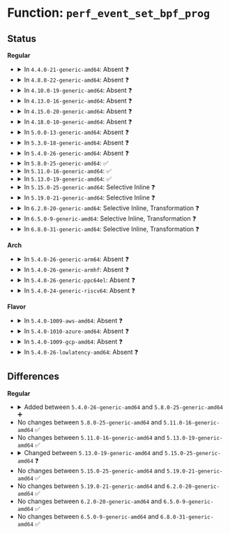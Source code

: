 # Function: <code>perf_event_set_bpf_prog</code>

## Status
<b>Regular</b>
<ul>
<li>
<details>
<summary>In <code>4.4.0-21-generic-amd64</code>: Absent ❓</summary>

```json
{
  "name": "perf_event_set_bpf_prog",
  "collision_type": "Unique Static",
  "inline_type": "Full",
  "funcs": [
    {
      "addr": 18446744071580428084,
      "name": "perf_event_set_bpf_prog",
      "external": false,
      "loc": "kernel/events/core.c:7074",
      "file": "kernel/events/core.c",
      "inline": "not declared, inlined",
      "caller_inline": [
        "kernel/events/core.c:perf_ioctl"
      ],
      "caller_func": []
    }
  ],
  "symbols": []
}
```
</details>
</li>
<li>
<details>
<summary>In <code>4.8.0-22-generic-amd64</code>: Absent ❓</summary>

```json
{
  "name": "perf_event_set_bpf_prog",
  "collision_type": "Unique Static",
  "inline_type": "Full",
  "funcs": [
    {
      "addr": 18446744071580501385,
      "name": "perf_event_set_bpf_prog",
      "external": false,
      "loc": "kernel/events/core.c:7672",
      "file": "kernel/events/core.c",
      "inline": "not declared, inlined",
      "caller_inline": [
        "kernel/events/core.c:perf_ioctl"
      ],
      "caller_func": []
    }
  ],
  "symbols": []
}
```
</details>
</li>
<li>
<details>
<summary>In <code>4.10.0-19-generic-amd64</code>: Absent ❓</summary>

```json
{
  "name": "perf_event_set_bpf_prog",
  "collision_type": "Unique Static",
  "inline_type": "Full",
  "funcs": [
    {
      "addr": 18446744071580565353,
      "name": "perf_event_set_bpf_prog",
      "external": false,
      "loc": "kernel/events/core.c:7853",
      "file": "kernel/events/core.c",
      "inline": "not declared, inlined",
      "caller_inline": [
        "kernel/events/core.c:perf_ioctl"
      ],
      "caller_func": []
    }
  ],
  "symbols": []
}
```
</details>
</li>
<li>
<details>
<summary>In <code>4.13.0-16-generic-amd64</code>: Absent ❓</summary>

```json
{
  "name": "perf_event_set_bpf_prog",
  "collision_type": "Unique Static",
  "inline_type": "Full",
  "funcs": [
    {
      "addr": 18446744071580595666,
      "name": "perf_event_set_bpf_prog",
      "external": false,
      "loc": "kernel/events/core.c:8080",
      "file": "kernel/events/core.c",
      "inline": "not declared, inlined",
      "caller_inline": [
        "kernel/events/core.c:perf_ioctl"
      ],
      "caller_func": []
    }
  ],
  "symbols": []
}
```
</details>
</li>
<li>
<details>
<summary>In <code>4.15.0-20-generic-amd64</code>: Absent ❓</summary>

```json
{
  "name": "perf_event_set_bpf_prog",
  "collision_type": "Unique Static",
  "inline_type": "Full",
  "funcs": [
    {
      "addr": 18446744071580675825,
      "name": "perf_event_set_bpf_prog",
      "external": false,
      "loc": "kernel/events/core.c:8071",
      "file": "kernel/events/core.c",
      "inline": "not declared, inlined",
      "caller_inline": [
        "kernel/events/core.c:perf_ioctl"
      ],
      "caller_func": []
    }
  ],
  "symbols": []
}
```
</details>
</li>
<li>
<details>
<summary>In <code>4.18.0-10-generic-amd64</code>: Absent ❓</summary>

```json
{
  "name": "perf_event_set_bpf_prog",
  "collision_type": "Unique Static",
  "inline_type": "Full",
  "funcs": [
    {
      "addr": 18446744071580807442,
      "name": "perf_event_set_bpf_prog",
      "external": false,
      "loc": "kernel/events/core.c:8590",
      "file": "kernel/events/core.c",
      "inline": "not declared, inlined",
      "caller_inline": [
        "kernel/events/core.c:_perf_ioctl"
      ],
      "caller_func": []
    }
  ],
  "symbols": []
}
```
</details>
</li>
<li>
<details>
<summary>In <code>5.0.0-13-generic-amd64</code>: Absent ❓</summary>

```json
{
  "name": "perf_event_set_bpf_prog",
  "collision_type": "Unique Static",
  "inline_type": "Full",
  "funcs": [
    {
      "addr": 18446744071580874063,
      "name": "perf_event_set_bpf_prog",
      "external": false,
      "loc": "kernel/events/core.c:8630",
      "file": "kernel/events/core.c",
      "inline": "not declared, inlined",
      "caller_inline": [
        "kernel/events/core.c:_perf_ioctl"
      ],
      "caller_func": []
    }
  ],
  "symbols": []
}
```
</details>
</li>
<li>
<details>
<summary>In <code>5.3.0-18-generic-amd64</code>: Absent ❓</summary>

```json
{
  "name": "perf_event_set_bpf_prog",
  "collision_type": "Unique Static",
  "inline_type": "Full",
  "funcs": [
    {
      "addr": 18446744071580970102,
      "name": "perf_event_set_bpf_prog",
      "external": false,
      "loc": "kernel/events/core.c:8934",
      "file": "kernel/events/core.c",
      "inline": "not declared, inlined",
      "caller_inline": [
        "kernel/events/core.c:_perf_ioctl"
      ],
      "caller_func": []
    }
  ],
  "symbols": []
}
```
</details>
</li>
<li>
<details>
<summary>In <code>5.4.0-26-generic-amd64</code>: Absent ❓</summary>

```json
{
  "name": "perf_event_set_bpf_prog",
  "collision_type": "Unique Static",
  "inline_type": "Full",
  "funcs": [
    {
      "addr": 18446744071581024230,
      "name": "perf_event_set_bpf_prog",
      "external": false,
      "loc": "kernel/events/core.c:9050",
      "file": "kernel/events/core.c",
      "inline": "not declared, inlined",
      "caller_inline": [
        "kernel/events/core.c:_perf_ioctl"
      ],
      "caller_func": []
    }
  ],
  "symbols": []
}
```
</details>
</li>
<li>
<details>
<summary>In <code>5.8.0-25-generic-amd64</code>: ✅</summary>

```c
int perf_event_set_bpf_prog(struct perf_event * event, u32 prog_fd)
```

```json
{
  "name": "perf_event_set_bpf_prog",
  "collision_type": "Unique Static",
  "inline_type": "No",
  "funcs": [
    {
      "addr": 18446744071581143536,
      "name": "perf_event_set_bpf_prog",
      "external": false,
      "loc": "kernel/events/core.c:9598",
      "file": "kernel/events/core.c",
      "inline": "seen, unknown",
      "caller_inline": [],
      "caller_func": [
        "kernel/events/core.c:_perf_ioctl"
      ]
    }
  ],
  "symbols": [
    {
      "addr": 18446744071581143536,
      "name": "perf_event_set_bpf_prog",
      "section": ".text",
      "bind": "STB_LOCAL",
      "size": 484
    }
  ]
}
```
</details>
</li>
<li>
<details>
<summary>In <code>5.11.0-16-generic-amd64</code>: ✅</summary>

```c
int perf_event_set_bpf_prog(struct perf_event * event, u32 prog_fd)
```

```json
{
  "name": "perf_event_set_bpf_prog",
  "collision_type": "Unique Static",
  "inline_type": "No",
  "funcs": [
    {
      "addr": 18446744071581183504,
      "name": "perf_event_set_bpf_prog",
      "external": false,
      "loc": "kernel/events/core.c:9882",
      "file": "kernel/events/core.c",
      "inline": "seen, unknown",
      "caller_inline": [],
      "caller_func": [
        "kernel/events/core.c:_perf_ioctl"
      ]
    }
  ],
  "symbols": [
    {
      "addr": 18446744071581183504,
      "name": "perf_event_set_bpf_prog",
      "section": ".text",
      "bind": "STB_LOCAL",
      "size": 563
    }
  ]
}
```
</details>
</li>
<li>
<details>
<summary>In <code>5.13.0-19-generic-amd64</code>: ✅</summary>

```c
int perf_event_set_bpf_prog(struct perf_event * event, u32 prog_fd)
```

```json
{
  "name": "perf_event_set_bpf_prog",
  "collision_type": "Unique Static",
  "inline_type": "No",
  "funcs": [
    {
      "addr": 18446744071581201872,
      "name": "perf_event_set_bpf_prog",
      "external": false,
      "loc": "kernel/events/core.c:10012",
      "file": "kernel/events/core.c",
      "inline": "seen, unknown",
      "caller_inline": [],
      "caller_func": [
        "kernel/events/core.c:_perf_ioctl"
      ]
    }
  ],
  "symbols": [
    {
      "addr": 18446744071581201872,
      "name": "perf_event_set_bpf_prog",
      "section": ".text",
      "bind": "STB_LOCAL",
      "size": 563
    }
  ]
}
```
</details>
</li>
<li>
<details>
<summary>In <code>5.15.0-25-generic-amd64</code>: Selective Inline ❓</summary>

```c
int perf_event_set_bpf_prog(struct perf_event * event, struct bpf_prog * prog, u64 bpf_cookie)
```

```json
{
  "name": "perf_event_set_bpf_prog",
  "collision_type": "Unique Global",
  "inline_type": "Selective",
  "funcs": [
    {
      "addr": 18446744071581516928,
      "name": "perf_event_set_bpf_prog",
      "external": true,
      "loc": "kernel/events/core.c:10138",
      "file": "kernel/events/core.c",
      "inline": "not declared, inlined",
      "caller_inline": [],
      "caller_func": [
        "kernel/bpf/syscall.c:link_create",
        "kernel/events/core.c:_perf_ioctl"
      ]
    }
  ],
  "symbols": [
    {
      "addr": 18446744071581516928,
      "name": "perf_event_set_bpf_prog",
      "section": ".text",
      "bind": "STB_GLOBAL",
      "size": 416
    }
  ]
}
```
</details>
</li>
<li>
<details>
<summary>In <code>5.19.0-21-generic-amd64</code>: Selective Inline ❓</summary>

```c
int perf_event_set_bpf_prog(struct perf_event * event, struct bpf_prog * prog, u64 bpf_cookie)
```

```json
{
  "name": "perf_event_set_bpf_prog",
  "collision_type": "Unique Global",
  "inline_type": "Selective",
  "funcs": [
    {
      "addr": 18446744071581864032,
      "name": "perf_event_set_bpf_prog",
      "external": true,
      "loc": "kernel/events/core.c:10073",
      "file": "kernel/events/core.c",
      "inline": "not declared, inlined",
      "caller_inline": [],
      "caller_func": [
        "kernel/bpf/syscall.c:bpf_perf_link_attach",
        "kernel/events/core.c:_perf_ioctl"
      ]
    }
  ],
  "symbols": [
    {
      "addr": 18446744071581864032,
      "name": "perf_event_set_bpf_prog",
      "section": ".text",
      "bind": "STB_GLOBAL",
      "size": 461
    }
  ]
}
```
</details>
</li>
<li>
<details>
<summary>In <code>6.2.0-20-generic-amd64</code>: Selective Inline, Transformation ❓</summary>

```c
int perf_event_set_bpf_prog(struct perf_event * event, struct bpf_prog * prog, u64 bpf_cookie)
```

```json
{
  "name": "perf_event_set_bpf_prog",
  "collision_type": "Unique Global",
  "inline_type": "Selective",
  "funcs": [
    {
      "addr": 18446744071582291537,
      "name": "perf_event_set_bpf_prog",
      "external": true,
      "loc": "kernel/events/core.c:10434",
      "file": "kernel/events/core.c",
      "inline": "not declared, inlined",
      "caller_inline": [],
      "caller_func": [
        "kernel/bpf/syscall.c:bpf_perf_link_attach",
        "kernel/events/core.c:_perf_ioctl"
      ]
    }
  ],
  "symbols": [
    {
      "addr": 18446744071596023372,
      "name": "perf_event_set_bpf_prog.cold",
      "section": ".text",
      "bind": "STB_LOCAL",
      "size": 27
    },
    {
      "addr": 18446744071582291312,
      "name": "perf_event_set_bpf_prog",
      "section": ".text",
      "bind": "STB_GLOBAL",
      "size": 519
    }
  ]
}
```
</details>
</li>
<li>
<details>
<summary>In <code>6.5.0-9-generic-amd64</code>: Selective Inline, Transformation ❓</summary>

```c
int perf_event_set_bpf_prog(struct perf_event * event, struct bpf_prog * prog, u64 bpf_cookie)
```

```json
{
  "name": "perf_event_set_bpf_prog",
  "collision_type": "Unique Global",
  "inline_type": "Selective",
  "funcs": [
    {
      "addr": 18446744071582492257,
      "name": "perf_event_set_bpf_prog",
      "external": true,
      "loc": "kernel/events/core.c:10474",
      "file": "kernel/events/core.c",
      "inline": "not declared, inlined",
      "caller_inline": [],
      "caller_func": [
        "kernel/bpf/syscall.c:bpf_perf_link_attach",
        "kernel/events/core.c:_perf_ioctl"
      ]
    }
  ],
  "symbols": [
    {
      "addr": 18446744071596545510,
      "name": "perf_event_set_bpf_prog.cold",
      "section": ".text",
      "bind": "STB_LOCAL",
      "size": 27
    },
    {
      "addr": 18446744071582492032,
      "name": "perf_event_set_bpf_prog",
      "section": ".text",
      "bind": "STB_GLOBAL",
      "size": 519
    }
  ]
}
```
</details>
</li>
<li>
<details>
<summary>In <code>6.8.0-31-generic-amd64</code>: Selective Inline, Transformation ❓</summary>

```c
int perf_event_set_bpf_prog(struct perf_event * event, struct bpf_prog * prog, u64 bpf_cookie)
```

```json
{
  "name": "perf_event_set_bpf_prog",
  "collision_type": "Unique Global",
  "inline_type": "Selective",
  "funcs": [
    {
      "addr": 18446744071582660705,
      "name": "perf_event_set_bpf_prog",
      "external": true,
      "loc": "kernel/events/core.c:10544",
      "file": "kernel/events/core.c",
      "inline": "not declared, inlined",
      "caller_inline": [],
      "caller_func": [
        "kernel/bpf/syscall.c:bpf_perf_link_attach",
        "kernel/events/core.c:_perf_ioctl"
      ]
    }
  ],
  "symbols": [
    {
      "addr": 18446744071597449289,
      "name": "perf_event_set_bpf_prog.cold",
      "section": ".text",
      "bind": "STB_LOCAL",
      "size": 27
    },
    {
      "addr": 18446744071582660480,
      "name": "perf_event_set_bpf_prog",
      "section": ".text",
      "bind": "STB_GLOBAL",
      "size": 519
    }
  ]
}
```
</details>
</li>
</ul>
<b>Arch</b>
<ul>
<li>
<details>
<summary>In <code>5.4.0-26-generic-arm64</code>: Absent ❓</summary>

```json
{
  "name": "perf_event_set_bpf_prog",
  "collision_type": "Unique Static",
  "inline_type": "Full",
  "funcs": [
    {
      "addr": 18446603336492376220,
      "name": "perf_event_set_bpf_prog",
      "external": false,
      "loc": "kernel/events/core.c:9050",
      "file": "kernel/events/core.c",
      "inline": "not declared, inlined",
      "caller_inline": [
        "kernel/events/core.c:_perf_ioctl"
      ],
      "caller_func": []
    }
  ],
  "symbols": []
}
```
</details>
</li>
<li>
<details>
<summary>In <code>5.4.0-26-generic-armhf</code>: Absent ❓</summary>

```json
{
  "name": "perf_event_set_bpf_prog",
  "collision_type": "Unique Static",
  "inline_type": "Full",
  "funcs": [
    {
      "addr": 3226262020,
      "name": "perf_event_set_bpf_prog",
      "external": false,
      "loc": "kernel/events/core.c:9050",
      "file": "kernel/events/core.c",
      "inline": "not declared, inlined",
      "caller_inline": [
        "kernel/events/core.c:_perf_ioctl"
      ],
      "caller_func": []
    }
  ],
  "symbols": []
}
```
</details>
</li>
<li>
<details>
<summary>In <code>5.4.0-26-generic-ppc64el</code>: Absent ❓</summary>

```json
{
  "name": "perf_event_set_bpf_prog",
  "collision_type": "Unique Static",
  "inline_type": "Full",
  "funcs": [
    {
      "addr": 13835058055285633456,
      "name": "perf_event_set_bpf_prog",
      "external": false,
      "loc": "kernel/events/core.c:9050",
      "file": "kernel/events/core.c",
      "inline": "not declared, inlined",
      "caller_inline": [
        "kernel/events/core.c:_perf_ioctl"
      ],
      "caller_func": []
    }
  ],
  "symbols": []
}
```
</details>
</li>
<li>
<details>
<summary>In <code>5.4.0-24-generic-riscv64</code>: Absent ❓</summary>

```json
{
  "name": "perf_event_set_bpf_prog",
  "collision_type": "Unique Static",
  "inline_type": "Full",
  "funcs": [
    {
      "addr": 18446743936272469950,
      "name": "perf_event_set_bpf_prog",
      "external": false,
      "loc": "kernel/events/core.c:9050",
      "file": "kernel/events/core.c",
      "inline": "not declared, inlined",
      "caller_inline": [
        "kernel/events/core.c:_perf_ioctl"
      ],
      "caller_func": []
    }
  ],
  "symbols": []
}
```
</details>
</li>
</ul>
<b>Flavor</b>
<ul>
<li>
<details>
<summary>In <code>5.4.0-1009-aws-amd64</code>: Absent ❓</summary>

```json
{
  "name": "perf_event_set_bpf_prog",
  "collision_type": "Unique Static",
  "inline_type": "Full",
  "funcs": [
    {
      "addr": 18446744071580993078,
      "name": "perf_event_set_bpf_prog",
      "external": false,
      "loc": "kernel/events/core.c:9050",
      "file": "kernel/events/core.c",
      "inline": "not declared, inlined",
      "caller_inline": [
        "kernel/events/core.c:_perf_ioctl"
      ],
      "caller_func": []
    }
  ],
  "symbols": []
}
```
</details>
</li>
<li>
<details>
<summary>In <code>5.4.0-1010-azure-amd64</code>: Absent ❓</summary>

```json
{
  "name": "perf_event_set_bpf_prog",
  "collision_type": "Unique Static",
  "inline_type": "Full",
  "funcs": [
    {
      "addr": 18446744071580939270,
      "name": "perf_event_set_bpf_prog",
      "external": false,
      "loc": "kernel/events/core.c:9050",
      "file": "kernel/events/core.c",
      "inline": "not declared, inlined",
      "caller_inline": [
        "kernel/events/core.c:_perf_ioctl"
      ],
      "caller_func": []
    }
  ],
  "symbols": []
}
```
</details>
</li>
<li>
<details>
<summary>In <code>5.4.0-1009-gcp-amd64</code>: Absent ❓</summary>

```json
{
  "name": "perf_event_set_bpf_prog",
  "collision_type": "Unique Static",
  "inline_type": "Full",
  "funcs": [
    {
      "addr": 18446744071580984278,
      "name": "perf_event_set_bpf_prog",
      "external": false,
      "loc": "kernel/events/core.c:9050",
      "file": "kernel/events/core.c",
      "inline": "not declared, inlined",
      "caller_inline": [
        "kernel/events/core.c:_perf_ioctl"
      ],
      "caller_func": []
    }
  ],
  "symbols": []
}
```
</details>
</li>
<li>
<details>
<summary>In <code>5.4.0-26-lowlatency-amd64</code>: Absent ❓</summary>

```json
{
  "name": "perf_event_set_bpf_prog",
  "collision_type": "Unique Static",
  "inline_type": "Full",
  "funcs": [
    {
      "addr": 18446744071581045155,
      "name": "perf_event_set_bpf_prog",
      "external": false,
      "loc": "kernel/events/core.c:9050",
      "file": "kernel/events/core.c",
      "inline": "not declared, inlined",
      "caller_inline": [
        "kernel/events/core.c:_perf_ioctl"
      ],
      "caller_func": []
    }
  ],
  "symbols": []
}
```
</details>
</li>
</ul>

## Differences
<b>Regular</b>
<ul>
<li>
<details>
<summary>Added between <code>5.4.0-26-generic-amd64</code> and <code>5.8.0-25-generic-amd64</code> ➕</summary>

```c
int perf_event_set_bpf_prog(struct perf_event * event, u32 prog_fd)
```
</details>
</li>
<li>
No changes between <code>5.8.0-25-generic-amd64</code> and <code>5.11.0-16-generic-amd64</code> ✅
</li>
<li>
No changes between <code>5.11.0-16-generic-amd64</code> and <code>5.13.0-19-generic-amd64</code> ✅
</li>
<li>
<details>
<summary>Changed between <code>5.13.0-19-generic-amd64</code> and <code>5.15.0-25-generic-amd64</code> ❓</summary>
<ul>
<li>
<b>Param added. </b>
<code>struct bpf_prog * prog</code>
</li>
<li>
<b>Param added. </b>
<code>u64 bpf_cookie</code>
</li>
<li>
<b>Param removed. </b>
<code>u32 prog_fd</code>
</li>
</ul>
</details>
</li>
<li>
No changes between <code>5.15.0-25-generic-amd64</code> and <code>5.19.0-21-generic-amd64</code> ✅
</li>
<li>
No changes between <code>5.19.0-21-generic-amd64</code> and <code>6.2.0-20-generic-amd64</code> ✅
</li>
<li>
No changes between <code>6.2.0-20-generic-amd64</code> and <code>6.5.0-9-generic-amd64</code> ✅
</li>
<li>
No changes between <code>6.5.0-9-generic-amd64</code> and <code>6.8.0-31-generic-amd64</code> ✅
</li>
</ul>
